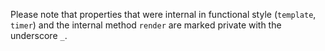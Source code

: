Please note that properties that were internal in functional style (`template`, `timer`) and the internal method `render` are marked private with the underscore `_`.
